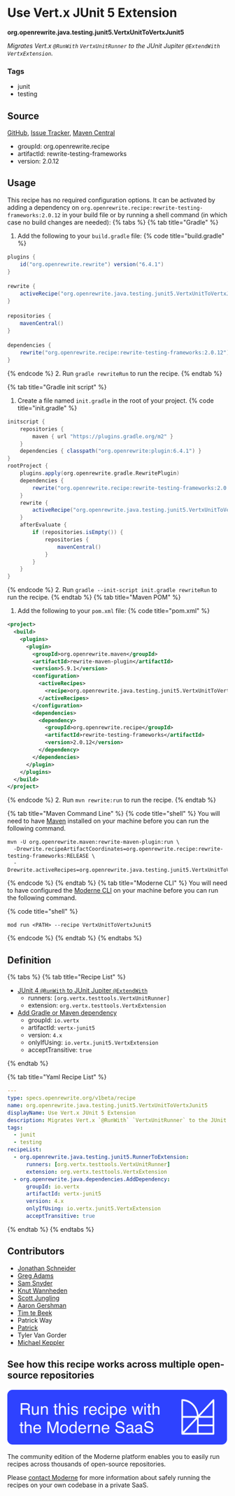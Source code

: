 # Use Vert.x JUnit 5 Extension

**org.openrewrite.java.testing.junit5.VertxUnitToVertxJunit5**

_Migrates Vert.x `@RunWith` `VertxUnitRunner` to the JUnit Jupiter `@ExtendWith` `VertxExtension`._

### Tags

* junit
* testing

## Source

[GitHub](https://github.com/openrewrite/rewrite-testing-frameworks/blob/main/src/main/resources/META-INF/rewrite/junit5.yml), [Issue Tracker](https://github.com/openrewrite/rewrite-testing-frameworks/issues), [Maven Central](https://central.sonatype.com/artifact/org.openrewrite.recipe/rewrite-testing-frameworks/2.0.12/jar)

* groupId: org.openrewrite.recipe
* artifactId: rewrite-testing-frameworks
* version: 2.0.12


## Usage

This recipe has no required configuration options. It can be activated by adding a dependency on `org.openrewrite.recipe:rewrite-testing-frameworks:2.0.12` in your build file or by running a shell command (in which case no build changes are needed): 
{% tabs %}
{% tab title="Gradle" %}
1. Add the following to your `build.gradle` file:
{% code title="build.gradle" %}
```groovy
plugins {
    id("org.openrewrite.rewrite") version("6.4.1")
}

rewrite {
    activeRecipe("org.openrewrite.java.testing.junit5.VertxUnitToVertxJunit5")
}

repositories {
    mavenCentral()
}

dependencies {
    rewrite("org.openrewrite.recipe:rewrite-testing-frameworks:2.0.12")
}
```
{% endcode %}
2. Run `gradle rewriteRun` to run the recipe.
{% endtab %}

{% tab title="Gradle init script" %}
1. Create a file named `init.gradle` in the root of your project.
{% code title="init.gradle" %}
```groovy
initscript {
    repositories {
        maven { url "https://plugins.gradle.org/m2" }
    }
    dependencies { classpath("org.openrewrite:plugin:6.4.1") }
}
rootProject {
    plugins.apply(org.openrewrite.gradle.RewritePlugin)
    dependencies {
        rewrite("org.openrewrite.recipe:rewrite-testing-frameworks:2.0.12")
    }
    rewrite {
        activeRecipe("org.openrewrite.java.testing.junit5.VertxUnitToVertxJunit5")
    }
    afterEvaluate {
        if (repositories.isEmpty()) {
            repositories {
                mavenCentral()
            }
        }
    }
}
```
{% endcode %}
2. Run `gradle --init-script init.gradle rewriteRun` to run the recipe.
{% endtab %}
{% tab title="Maven POM" %}
1. Add the following to your `pom.xml` file:
{% code title="pom.xml" %}
```xml
<project>
  <build>
    <plugins>
      <plugin>
        <groupId>org.openrewrite.maven</groupId>
        <artifactId>rewrite-maven-plugin</artifactId>
        <version>5.9.1</version>
        <configuration>
          <activeRecipes>
            <recipe>org.openrewrite.java.testing.junit5.VertxUnitToVertxJunit5</recipe>
          </activeRecipes>
        </configuration>
        <dependencies>
          <dependency>
            <groupId>org.openrewrite.recipe</groupId>
            <artifactId>rewrite-testing-frameworks</artifactId>
            <version>2.0.12</version>
          </dependency>
        </dependencies>
      </plugin>
    </plugins>
  </build>
</project>
```
{% endcode %}
2. Run `mvn rewrite:run` to run the recipe.
{% endtab %}

{% tab title="Maven Command Line" %}
{% code title="shell" %}
You will need to have [Maven](https://maven.apache.org/download.cgi) installed on your machine before you can run the following command.

```shell
mvn -U org.openrewrite.maven:rewrite-maven-plugin:run \
  -Drewrite.recipeArtifactCoordinates=org.openrewrite.recipe:rewrite-testing-frameworks:RELEASE \
  -Drewrite.activeRecipes=org.openrewrite.java.testing.junit5.VertxUnitToVertxJunit5
```
{% endcode %}
{% endtab %}
{% tab title="Moderne CLI" %}
You will need to have configured the [Moderne CLI](https://docs.moderne.io/moderne-cli/cli-intro) on your machine before you can run the following command.

{% code title="shell" %}
```shell
mod run <PATH> --recipe VertxUnitToVertxJunit5
```
{% endcode %}
{% endtab %}
{% endtabs %}

## Definition

{% tabs %}
{% tab title="Recipe List" %}
* [JUnit 4 `@RunWith` to JUnit Jupiter `@ExtendWith`](../../../java/testing/junit5/runnertoextension.md)
  * runners: `[org.vertx.testtools.VertxUnitRunner]`
  * extension: `org.vertx.testtools.VertxExtension`
* [Add Gradle or Maven dependency](../../../java/dependencies/adddependency.md)
  * groupId: `io.vertx`
  * artifactId: `vertx-junit5`
  * version: `4.x`
  * onlyIfUsing: `io.vertx.junit5.VertxExtension`
  * acceptTransitive: `true`

{% endtab %}

{% tab title="Yaml Recipe List" %}
```yaml
---
type: specs.openrewrite.org/v1beta/recipe
name: org.openrewrite.java.testing.junit5.VertxUnitToVertxJunit5
displayName: Use Vert.x JUnit 5 Extension
description: Migrates Vert.x `@RunWith` `VertxUnitRunner` to the JUnit Jupiter `@ExtendWith` `VertxExtension`.
tags:
  - junit
  - testing
recipeList:
  - org.openrewrite.java.testing.junit5.RunnerToExtension:
      runners: [org.vertx.testtools.VertxUnitRunner]
      extension: org.vertx.testtools.VertxExtension
  - org.openrewrite.java.dependencies.AddDependency:
      groupId: io.vertx
      artifactId: vertx-junit5
      version: 4.x
      onlyIfUsing: io.vertx.junit5.VertxExtension
      acceptTransitive: true

```
{% endtab %}
{% endtabs %}

## Contributors
* [Jonathan Schneider](mailto:jkschneider@gmail.com)
* [Greg Adams](mailto:greg@moderne.io)
* [Sam Snyder](mailto:sam@moderne.io)
* [Knut Wannheden](mailto:knut@moderne.io)
* [Scott Jungling](mailto:scott.jungling@gmail.com)
* [Aaron Gershman](mailto:aegershman@gmail.com)
* [Tim te Beek](mailto:tim.te.beek@jdriven.com)
* Patrick Way
* [Patrick](mailto:patway99@gmail.com)
* Tyler Van Gorder
* [Michael Keppler](mailto:bananeweizen@gmx.de)


## See how this recipe works across multiple open-source repositories

[![Moderne Link Image](/.gitbook/assets/ModerneRecipeButton.png)](https://app.moderne.io/recipes/org.openrewrite.java.testing.junit5.VertxUnitToVertxJunit5)

The community edition of the Moderne platform enables you to easily run recipes across thousands of open-source repositories.

Please [contact Moderne](https://moderne.io/product) for more information about safely running the recipes on your own codebase in a private SaaS.
